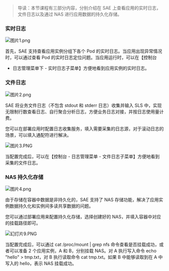 > 导读：本节课程有三部分内容，分别介绍在 SAE 上查看应用的实时日志，文件日志以及通过 NAS 进行应用数据的持久化存储。

### 实时日志

![图片1.png](https://images.gitbook.cn/2020-10-26-040934.png)

首先，SAE 支持查看应用实例分组下各个 Pod 的实时日志。当应用出现异常情况时，可以通过查看 Pod 的实时日志定位问题。当应用运行时，可以在【控制台
- 日志管理菜单下 - 实时日志子菜单】方便地看到应用实例的实时日志。

### 文件日志

![图片2.png](https://images.gitbook.cn/2020-10-26-040936.png)

SAE 将业务文件日志（不包含 stdout 和 stderr 日志）收集并输入 SLS
中，实现无限制行数查看日志、自行聚合分析日志，方便业务日志对接，并按日志使用量计费。

您可以在部署应用时配置日志收集服务，填入需要采集的日志源，对于滚动日志的场景，可以填入通配符进行解决。

![图片3.PNG](https://images.gitbook.cn/2020-10-26-040939.png)

当配置完成后，可以在【控制台 - 日志管理菜单 - 文件日志子菜单】方便地看到采集的文件日志。

### NAS 持久化存储

![图片4.png](https://images.gitbook.cn/2020-10-26-040940.png)

由于存储在容器中数据是非持久化的，SAE 支持了 NAS 存储功能，解决了应用实例数据持久化和实例间多读共享数据的问题。

您可以通过部署应用来配置持久化存储，选择创建好的 NAS，并填入容器中对应的挂载路径即可。

![幻灯片9.PNG](https://images.gitbook.cn/2020-10-26-040942.png)

当配置完成后，可以通过 cat /proc/mount | grep nfs 命令查看是否挂载成功，或者可以准备 2 个应用实例，A 和 B，分别挂载
NAS。对 A 执行写入命令 echo "hello" > tmp.txt，对 B 执行读取命令 cat tmp.txt。如果 B 中能够读取到在 A
中写入的 hello，表示 NAS 挂载成功。

